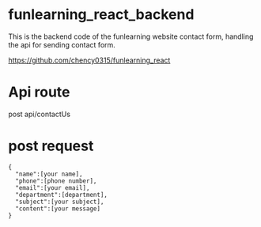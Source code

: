 # funlearning_react_backend

This is the backend code of the funlearning website contact form, handling the api for sending contact form.

https://github.com/chency0315/funlearning_react

# Api route
post api/contactUs 

# post request
```
{
  "name":[your name],
  "phone":[phone number],
  "email":[your email],
  "department":[department],
  "subject":[your subject],
  "content":[your message]
}
```
